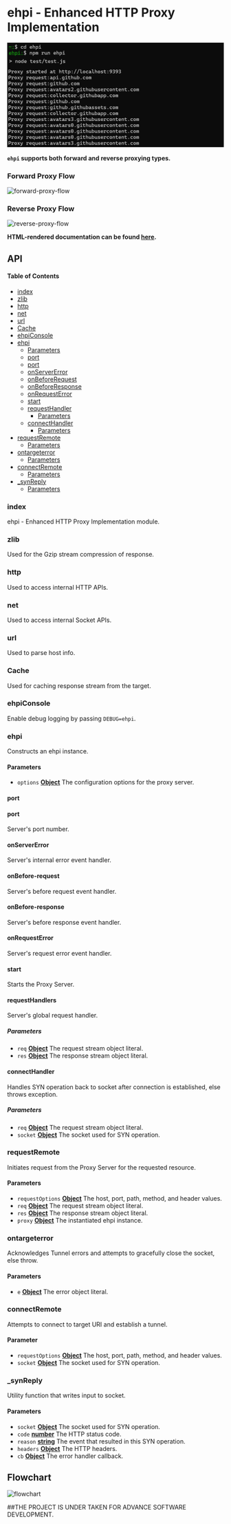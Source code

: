 # ehpi - Enhanced HTTP Proxy Implementation

![testing](./assets/test.png)

**`ehpi` supports both forward and reverse proxying types.**

### Forward Proxy Flow

![forward-proxy-flow](./assets/fpf.svg)

### Reverse Proxy Flow

![reverse-proxy-flow](./assets/rpf.svg)

**HTML-rendered documentation can be found [here](https://damanraaj.github.io/ehpi/).**

## API

<!-- Generated by documentation.js. Update this documentation by updating the source code. -->

#### Table of Contents

- [index](#index)
- [zlib](#zlib)
- [http](#http)
- [net](#net)
- [url](#url)
- [Cache](#cache)
- [ehpiConsole](#ehpiconsole)
- [ehpi](#ehpi)
  - [Parameters](#parameters)
  - [port](#port)
  - [port](#port-1)
  - [onServerError](#onservererror)
  - [onBeforeRequest](#onbeforerequest)
  - [onBeforeResponse](#onbeforeresponse)
  - [onRequestError](#onrequesterror)
  - [start](#start)
  - [requestHandler](#requesthandler)
    - [Parameters](#parameters-1)
  - [connectHandler](#connecthandler)
    - [Parameters](#parameters-2)
- [requestRemote](#requestremote)
  - [Parameters](#parameters-3)
- [ontargeterror](#ontargeterror)
  - [Parameters](#parameters-4)
- [connectRemote](#connectremote)
  - [Parameters](#parameters-5)
- [\_synReply](#_synreply)
  - [Parameters](#parameters-6)

### index

ehpi - Enhanced HTTP Proxy Implementation module.

### zlib

Used for the Gzip stream compression of response.

### http

Used to access internal HTTP APIs.

### net

Used to access internal Socket APIs.

### url

Used to parse host info.

### Cache

Used for caching response stream from the target.

### ehpiConsole

Enable debug logging by passing `DEBUG=ehpi`.

### ehpi

Constructs an ehpi instance.

#### Parameters

- `options` **[Object](https://developer.mozilla.org/docs/Web/JavaScript/Reference/Global_Objects/Object)** The configuration options for the proxy server.

#### port

#### port

Server's port number.

#### onServerError

Server's internal error event handler.

#### onBefore-request

Server's before request event handler.

#### onBefore-response

Server's before response event handler.

#### onRequestError

Server's request error event handler.

#### start

Starts the Proxy Server.

#### requestHandlers

Server's global request handler.

##### Parameters

- `req` **[Object](https://developer.mozilla.org/docs/Web/JavaScript/Reference/Global_Objects/Object)** The request stream object literal.
- `res` **[Object](https://developer.mozilla.org/docs/Web/JavaScript/Reference/Global_Objects/Object)** The response stream object literal.

#### connectHandler

Handles SYN operation back to socket after connection is established, else throws exception.

##### Parameters

- `req` **[Object](https://developer.mozilla.org/docs/Web/JavaScript/Reference/Global_Objects/Object)** The request stream object literal.
- `socket` **[Object](https://developer.mozilla.org/docs/Web/JavaScript/Reference/Global_Objects/Object)** The socket used for SYN operation.

### requestRemote

Initiates request from the Proxy Server for the requested resource.

#### Parameters

- `requestOptions` **[Object](https://developer.mozilla.org/docs/Web/JavaScript/Reference/Global_Objects/Object)** The host, port, path, method, and header values.
- `req` **[Object](https://developer.mozilla.org/docs/Web/JavaScript/Reference/Global_Objects/Object)** The request stream object literal.
- `res` **[Object](https://developer.mozilla.org/docs/Web/JavaScript/Reference/Global_Objects/Object)** The response stream object literal.
- `proxy` **[Object](https://developer.mozilla.org/docs/Web/JavaScript/Reference/Global_Objects/Object)** The instantiated ehpi instance.

### ontargeterror

Acknowledges Tunnel errors and attempts to gracefully close the socket, else throw.

#### Parameters

- `e` **[Object](https://developer.mozilla.org/docs/Web/JavaScript/Reference/Global_Objects/Object)** The error object literal.

### connectRemote

Attempts to connect to target URI and establish a tunnel.

#### Parameter

- `requestOptions` **[Object](https://developer.mozilla.org/docs/Web/JavaScript/Reference/Global_Objects/Object)** The host, port, path, method, and header values.
- `socket` **[Object](https://developer.mozilla.org/docs/Web/JavaScript/Reference/Global_Objects/Object)** The socket used for SYN operation.

### \_synReply

Utility function that writes input to socket.

#### Parameters

- `socket` **[Object](https://developer.mozilla.org/docs/Web/JavaScript/Reference/Global_Objects/Object)** The socket used for SYN operation.
- `code` **[number](https://developer.mozilla.org/docs/Web/JavaScript/Reference/Global_Objects/Number)** The HTTP status code.
- `reason` **[string](https://developer.mozilla.org/docs/Web/JavaScript/Reference/Global_Objects/String)** The event that resulted in this SYN operation.
- `headers` **[Object](https://developer.mozilla.org/docs/Web/JavaScript/Reference/Global_Objects/Object)** The HTTP headers.
- `cb` **[Object](https://developer.mozilla.org/docs/Web/JavaScript/Reference/Global_Objects/Object)** The error handler callback.

## Flowchart

![flowchart](./assets/ehpi.svg)

##THE PROJECT IS UNDER TAKEN FOR ADVANCE SOFTWARE DEVELOPMENT.
